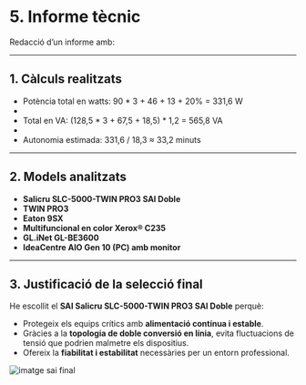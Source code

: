 
# 5. Informe tècnic

Redacció d’un informe amb:  

---

## 1. Càlculs realitzats

- Potència total en watts: 90 * 3 + 46 + 13 + 20% = 331,6 W
- 
- Total en VA: (128,5 * 3 + 67,5 + 18,5) * 1,2 = 565,8 VA
- 
- Autonomia estimada: 331,6 / 18,3 ≈ 33,2 minuts

---

## 2. Models analitzats

- **Salicru SLC-5000-TWIN PRO3 SAI Doble**  
- **TWIN PRO3**  
- **Eaton 9SX**  
- **Multifuncional en color Xerox® C235**  
- **GL.iNet GL-BE3600**  
- **IdeaCentre AIO Gen 10 (PC) amb monitor**  

---

## 3. Justificació de la selecció final

He escollit el **SAI Salicru SLC-5000-TWIN PRO3 SAI Doble** perquè:

- Protegeix els equips crítics amb **alimentació contínua i estable**.  
- Gràcies a la **topologia de doble conversió en línia**, evita fluctuacions de tensió que podrien malmetre els dispositius.  
- Ofereix la **fiabilitat i estabilitat** necessàries per un entorn professional.

![imatge sai final](imatge/Capturadepantalla2025-10-06165053.png)




